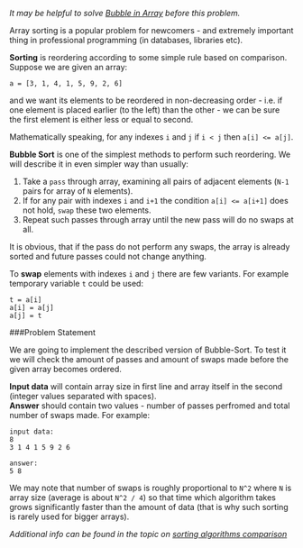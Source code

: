 _It may be helpful to solve [Bubble in Array](./bubble-in-array) before this problem._

Array sorting is a popular problem for newcomers - and extremely important thing in professional
programming (in databases, libraries etc).

**Sorting** is reordering according to some simple rule based on comparison. Suppose we are given an array:

    a = [3, 1, 4, 1, 5, 9, 2, 6]

and we want its elements to be reordered in non-decreasing order - i.e. if one element is placed earlier (to the
left) than the other - we can be sure the first element is either less or equal to second.

Mathematically speaking, for any indexes `i` and `j` if `i < j` then `a[i] <= a[j]`.

**Bubble Sort** is one of the simplest methods to perform such reordering. We will describe it in even simpler way than
usually:

1. Take a `pass` through array, examining all pairs of adjacent elements (`N-1` pairs for array of `N` elements).
2. If for any pair with indexes `i` and `i+1` the condition `a[i] <= a[i+1]` does not hold, `swap` these two elements.
3. Repeat such passes through array until the new pass will do no swaps at all.

It is obvious, that if the pass do not perform any swaps, the array is already sorted and future passes could not
change anything.

To **swap** elements with indexes `i` and `j` there are few variants. For example temporary variable `t` could be used:

    t = a[i]
	a[i] = a[j]
	a[j] = t

###Problem Statement

We are going to implement the described version of Bubble-Sort. To test it we will check the amount of passes and amount
of swaps made before the given array becomes ordered.

**Input data** will contain array size in first line and array itself in the second
(integer values separated with spaces).  
**Answer** should contain two values - number of passes perfromed and total number of swaps made. For example:

    input data:
	8
	3 1 4 1 5 9 2 6
	
	answer:
	5 8

We may note that number of swaps is roughly proportional to `N^2` where `N` is array size (average is
about `N^2 / 4`) so that time which algorithm takes grows significantly faster than the amount of data (that is why
such sorting is rarely used for bigger arrays).

*Additional info can be found in the topic on [sorting algorithms comparison](../wiki/sorting-algorithms-comparison)*

